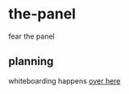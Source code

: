 # the-panel
fear the panel
## planning
whiteboarding happens [over here](https://gist.github.com/josefnpat/116935289198cfefa2da)
